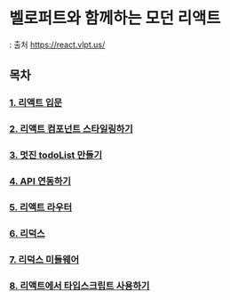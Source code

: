 # 벨로퍼트와 함께하는 모던 리액트
: 출처 https://react.vlpt.us/

## 목차

### [1. 리액트 입문](src/lectureNote/Lecture01.md)

### [2. 리액트 컴포넌트 스타일링하기](src/lectureNote/Lectrue02.md)

### [3. 멋진 todoList 만들기](src/lectureNote/Lectrue03.md)

### [4. API 연동하기](src/lectureNote/Lecture04.md)

### [5. 리액트 라우터](src/lectureNote/Lecture05.md)

### [6. 리덕스](src/lectureNote/Lecture06.md)

### [7. 리덕스 미들웨어](src/lectureNote/Lecture07.md)

### [8. 리액트에서 타입스크립트 사용하기](src/lectureNote/Lecture08.md)